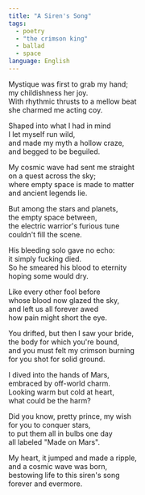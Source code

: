 ```yaml
---
title: "A Siren's Song"
tags: 
  - poetry
  - "the crimson king"
  - ballad
  - space
language: English
---
```


Mystique was first to grab my hand;  
my childishness her joy.  
With rhythmic thrusts to a mellow beat  
she charmed me acting coy.  

Shaped into what I had in mind  
I let myself run wild,  
and made my myth a hollow craze,  
and begged to be beguiled.  

My cosmic wave had sent me straight  
on a quest across the sky;  
where empty space is made to matter  
and ancient legends lie.  

But among the stars and planets,  
the empty space between,  
the electric warrior's furious tune  
couldn't fill the scene.  

His bleeding solo gave no echo:  
it simply fucking died.  
So he smeared his blood to eternity  
hoping some would dry.  

Like every other fool before  
whose blood now glazed the sky,  
and left us all forever awed  
how pain might short the eye.  

You drifted, but then I saw your bride,  
the body for which you're bound,  
and you must felt my crimson burning  
for you shot for solid ground.  

I dived into the hands of Mars,  
embraced by off-world charm.  
Looking warm but cold at heart,  
what could be the harm?  

Did you know, pretty prince, my wish  
for you to conquer stars,  
to put them all in bulbs one day  
all labeled "Made on Mars".  

My heart, it jumped and made a ripple,  
and a cosmic wave was born,  
bestowing life to this siren's song  
forever and evermore.  

